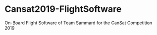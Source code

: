 # Cansat2019-FlightSoftware
On-Board Flight Software of Team Sammard for the CanSat Competition 2019
